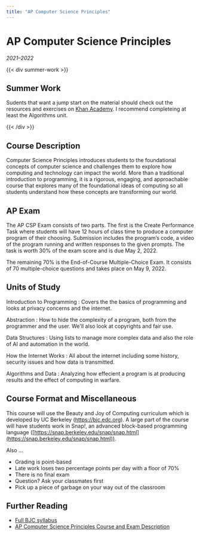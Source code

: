 ```yaml
---
title: "AP Computer Science Principles"
---
```


# AP Computer Science Principles
_2021–2022_


{{< div summer-work >}}

## Summer Work

Sudents that want a jump start on the material should check out the resources and exercises on [Khan Academy](https://www.khanacademy.org/computing/ap-computer-science-principles). I recommend completeing at least the Algorithms unit.

{{< /div >}}


## Course Description

Computer Science Principles introduces students to the foundational concepts of computer science and challenges them to explore how computing and technology can impact the world. More than a traditional introduction to programming, it is a rigorous, engaging, and approachable course that explores many of the foundational ideas of computing so all students understand how these concepts are transforming our world.

## AP Exam

The AP CSP Exam consists of two parts. The first is the Create Performance Task where students will have 12 hours of class time to produce a computer program of their choosing. Submission includes the program’s code, a video of the program running and written responses to the given prompts. The task is worth 30% of the exam score and is due May 2, 2022.

The remaining 70% is the End-of-Course Multiple-Choice Exam. It consists of 70 multiple-choice questions and takes place on May 9, 2022.

## Units of Study

Introduction to Programming
: Covers the the basics of programming and looks at privacy concerns and the internet.

Abstraction
: How to hide the complexity of a program, both from the programmer and the user. We'll also look at copyrights and fair use.

Data Structures
: Using lists to manage more complex data and also the role of AI and automation in the world.

How the Internet Works
: All about the internet including some history, security issues and how data is transmitted.

Algorithms and Data
: Analyzing how effecient a program is at producing results and the effect of computing in warfare.

## Course Format and Miscellaneous

This course will use the Beauty and Joy of Computing curriculum which is developed by UC Berkeley (https://bjc.edc.org). A large part of the course will have students work in Snap<em>!</em>, an advanced block-based programming language ([https://snap.berkeley.edu/snap/snap.html](https://snap.berkeley.edu/snap/snap.html)).

Also ...

- Grading is point-based
- Late work loses two percentage points per day with a floor of 70%
- There is no final exam
- Question? Ask your classmates first
- Pick up a piece of garbage on your way out of the classroom

## Further Reading

- [Full BJC syllabus](https://bjc.edc.org/bjc-r/docs/BJC-Syllabus-2020.pdf)
- [AP Computer Science Principles Course and Exam Description](https://apcentral.collegeboard.org/pdf/ap-computer-science-principles-course-and-exam-description.pdf?course=ap-computer-science-principles)